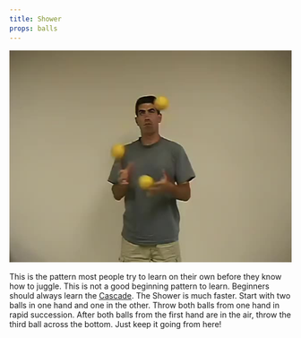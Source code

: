 ```yaml
---
title: Shower
props: balls
---
```


![Shower](site/videos/poster/shower.jpg)

This is the pattern most people try to learn on their own before they know how to juggle. This is not a good beginning pattern to learn. Beginners should always learn the [Cascade](site/en/cascade/README.md). The Shower is much faster. Start with two balls in one hand and one in the other. Throw both balls from one hand in rapid succession. After both balls from the first hand are in the air, throw the third ball across the bottom. Just keep it going from here!

